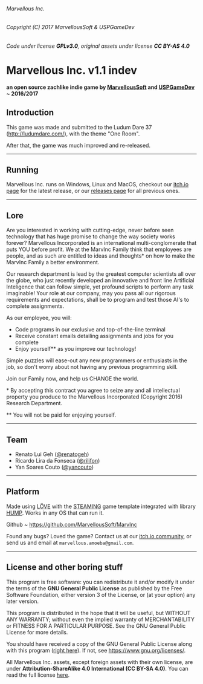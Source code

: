 ###### Marvellous Inc.
###### Copyright (C) 2017  MarvellousSoft & USPGameDev
###### Code under license **GPLv3.0**, original assets under license **CC BY-AS 4.0**

# Marvellous Inc. v1.1 indev

**an open source zachlike indie game by [MarvellousSoft](https://marvelloussoft.github.io/) and [USPGameDev](https://uspgamedev.org/) ~ 2016/2017**

## Introduction

This game was made and submitted to the Ludum Dare 37 (http://ludumdare.com/), with the theme "One Room".

After that, the game was much improved and re-released.

----------------------------------------------------

## Running

Marvellous Inc. runs on Windows, Linux and MacOS, checkout our [itch.io page](https://marvellous.itch.io/marvellous-inc) for the latest release, or our [releases page](https://github.com/MarvellousSoft/MarvInc/releases) for all previous ones.

----------------------------------------------------

## Lore

Are you interested in working with cutting-edge, never before seen technology that has huge promise to change the way society works forever? Marvellous Incorporated is an international multi-conglomerate that puts YOU before profit. We at the MarvInc Family think that employees are people, and as such are entitled to ideas and thoughts\* on how to make the MarvInc Family a better environment.

Our research department is lead by the greatest computer scientists all over the globe, who just recently developed an innovative and front line Artificial Inteligence that can follow simple, yet profound scripts to perform any task imaginable! Your role at our company, may you pass all our rigorous requirements and expectations, shall be to program and test those AI's to complete assignments.

As our employee, you will:

- Code programs in our exclusive and top-of-the-line terminal
- Receive constant emails detailing assignments and jobs for you complete
- Enjoy yourself\*\* as you improve our technology!

Simple puzzles will ease-out any new programmers or enthusiasts in the job, so don't worry about not having any previous programming skill.

Join our Family now, and help us CHANGE the world.

\* By accepting this contract you agree to seize any and all intellectual property you produce to the Marvellous Incorporated (Copyright 2016) Research Department.

\*\* You will not be paid for enjoying yourself.

----------------------------------------------------

## Team

- Renato Lui Geh ([@renatogeh](https://github.com/renatogeh))
- Ricardo Lira da Fonseca ([@rilifon](https://github.com/rilifon))
- Yan Soares Couto ([@yancouto](https://github.com/yancouto))

----------------------------------------------------

## Platform

Made using [LÖVE](https://love2d.org/) with the [STEAMING](https://github.com/uspgamedev/STEAMING) game template integrated with library [HUMP](http://hump.readthedocs.org/).
Works in any OS that can run it.

Github
    ~ https://github.com/MarvellousSoft/MarvInc


Found any bugs? Loved the game? Contact us at our [itch.io community](https://marvellous.itch.io/marvellous-inc/community), or send us and email at `marvellous.amoeba@gmail.com`.

----------------------------------------------------

## License and other boring stuff

This program is free software: you can redistribute it and/or modify
it under the terms of the **GNU General Public License** as published by
the Free Software Foundation, either version 3 of the License, or
(at your option) any later version.

This program is distributed in the hope that it will be useful,
but WITHOUT ANY WARRANTY; without even the implied warranty of
MERCHANTABILITY or FITNESS FOR A PARTICULAR PURPOSE.  See the
GNU General Public License for more details.

You should have received a copy of the GNU General Public License
along with this program ([right here](https://github.com/MarvellousSoft/MarvInc/blob/dev/LICENSE.txt)). If not, see <https://www.gnu.org/licenses/>.

All Marvellous Inc. assets, except foreign assets with their own license, are under **Attribution-ShareAlike 4.0 International (CC BY-SA 4.0)**. You can read the full license [here](https://github.com/MarvellousSoft/MarvInc/blob/dev/marv/assets/ASSETS-LICENSE.txt).
